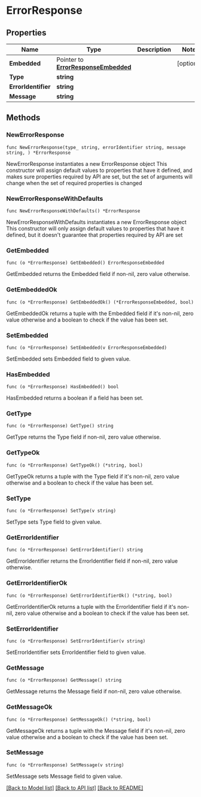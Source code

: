 # ErrorResponse

## Properties

Name | Type | Description | Notes
------------ | ------------- | ------------- | -------------
**Embedded** | Pointer to [**ErrorResponseEmbedded**](ErrorResponseEmbedded.md) |  | [optional] 
**Type** | **string** |  | 
**ErrorIdentifier** | **string** |  | 
**Message** | **string** |  | 

## Methods

### NewErrorResponse

`func NewErrorResponse(type_ string, errorIdentifier string, message string, ) *ErrorResponse`

NewErrorResponse instantiates a new ErrorResponse object
This constructor will assign default values to properties that have it defined,
and makes sure properties required by API are set, but the set of arguments
will change when the set of required properties is changed

### NewErrorResponseWithDefaults

`func NewErrorResponseWithDefaults() *ErrorResponse`

NewErrorResponseWithDefaults instantiates a new ErrorResponse object
This constructor will only assign default values to properties that have it defined,
but it doesn't guarantee that properties required by API are set

### GetEmbedded

`func (o *ErrorResponse) GetEmbedded() ErrorResponseEmbedded`

GetEmbedded returns the Embedded field if non-nil, zero value otherwise.

### GetEmbeddedOk

`func (o *ErrorResponse) GetEmbeddedOk() (*ErrorResponseEmbedded, bool)`

GetEmbeddedOk returns a tuple with the Embedded field if it's non-nil, zero value otherwise
and a boolean to check if the value has been set.

### SetEmbedded

`func (o *ErrorResponse) SetEmbedded(v ErrorResponseEmbedded)`

SetEmbedded sets Embedded field to given value.

### HasEmbedded

`func (o *ErrorResponse) HasEmbedded() bool`

HasEmbedded returns a boolean if a field has been set.

### GetType

`func (o *ErrorResponse) GetType() string`

GetType returns the Type field if non-nil, zero value otherwise.

### GetTypeOk

`func (o *ErrorResponse) GetTypeOk() (*string, bool)`

GetTypeOk returns a tuple with the Type field if it's non-nil, zero value otherwise
and a boolean to check if the value has been set.

### SetType

`func (o *ErrorResponse) SetType(v string)`

SetType sets Type field to given value.


### GetErrorIdentifier

`func (o *ErrorResponse) GetErrorIdentifier() string`

GetErrorIdentifier returns the ErrorIdentifier field if non-nil, zero value otherwise.

### GetErrorIdentifierOk

`func (o *ErrorResponse) GetErrorIdentifierOk() (*string, bool)`

GetErrorIdentifierOk returns a tuple with the ErrorIdentifier field if it's non-nil, zero value otherwise
and a boolean to check if the value has been set.

### SetErrorIdentifier

`func (o *ErrorResponse) SetErrorIdentifier(v string)`

SetErrorIdentifier sets ErrorIdentifier field to given value.


### GetMessage

`func (o *ErrorResponse) GetMessage() string`

GetMessage returns the Message field if non-nil, zero value otherwise.

### GetMessageOk

`func (o *ErrorResponse) GetMessageOk() (*string, bool)`

GetMessageOk returns a tuple with the Message field if it's non-nil, zero value otherwise
and a boolean to check if the value has been set.

### SetMessage

`func (o *ErrorResponse) SetMessage(v string)`

SetMessage sets Message field to given value.



[[Back to Model list]](../README.md#documentation-for-models) [[Back to API list]](../README.md#documentation-for-api-endpoints) [[Back to README]](../README.md)


